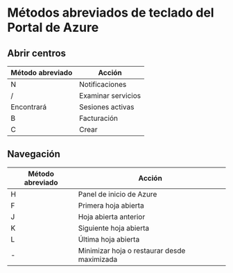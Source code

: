 <properties
   pageTitle="Métodos abreviados de teclado del portal de Azure | Microsoft Azure"
   description="Este artículo será siempre una lista actualizada de los métodos abreviados de teclado que funcionan en el Portal de Azure. Los servicios individuales podrían tener sus propios métodos abreviados de teclado especializados."
   services="azure-portal"
   documentationCenter=""
   authors="flanakin"
   manager="lwelicki"
   editor=""/>

<tags
   ms.service="multiple"
   ms.devlang="NA"
   ms.topic="article"
   ms.tgt_pltfrm="NA"
   ms.workload="na"
   ms.date="02/07/2016"
   ms.author="micflan"/>

# Métodos abreviados de teclado del Portal de Azure

## Abrir centros

| Método abreviado | Acción |
|--------|----------|
| N | Notificaciones |
| / | Examinar servicios |
| Encontrará | Sesiones activas |
| B | Facturación |
| C | Crear |

## Navegación

| Método abreviado | Acción |
|--------|----------|
| H | Panel de inicio de Azure |
| F | Primera hoja abierta |
| J | Hoja abierta anterior |
| K | Siguiente hoja abierta |
| L | Última hoja abierta |
| - | Minimizar hoja o restaurar desde maximizada || + | Maximizar hoja o restaurar desde minimizada || # | Cerrar hoja actual || ¦ | Cerrar todos los módulos || , | Mover foco a la barra de comandos ||. | Mover el foco a la barra de navegación ||? | Ver métodos abreviados de teclado |

<!---HONumber=AcomDC_0504_2016-->